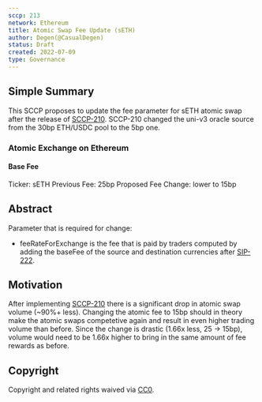 ```yaml
---
sccp: 213
network: Ethereum
title: Atomic Swap Fee Update (sETH)
author: Degen(@CasualDegen)
status: Draft
created: 2022-07-09
type: Governance
---
```


## Simple Summary

This SCCP proposes to update the fee parameter for sETH atomic swap after the release of [SCCP-210](https://sips.synthetix.io/sccp/sccp-210/).
SCCP-210 changed the uni-v3 oracle source from the 30bp ETH/USDC pool to the 5bp one.

### Atomic Exchange on Ethereum

#### Base Fee

Ticker: sETH
Previous Fee: 25bp
Proposed Fee Change: lower to 15bp

## Abstract

Parameter that is required for change:

- feeRateForExchange is the fee that is paid by traders computed by adding the baseFee of the source and destination currencies after [SIP-222](https://sips.synthetix.io/sips/sip-222/).

## Motivation

After implementing [SCCP-210](https://sips.synthetix.io/sccp/sccp-210/) there is a significant drop in atomic swap volume (~90%+ less).
Changing the atomic fee to 15bp should in theory make the atomic swaps competetive again and result in even higher trading volume than before.
Since the change is drastic (1.66x less, 25 -> 15bp), volume would need to be 1.66x higher to bring in the same amount of fee rewards as before.

## Copyright

Copyright and related rights waived via [CC0](https://creativecommons.org/publicdomain/zero/1.0/).